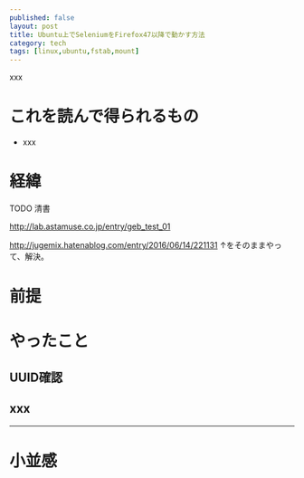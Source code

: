 ```yaml
---
published: false
layout: post
title: Ubuntu上でSeleniumをFirefox47以降で動かす方法
category: tech
tags: [linux,ubuntu,fstab,mount]
---
```


xxx

# これを読んで得られるもの

- xxx

# 経緯

TODO 清書

http://lab.astamuse.co.jp/entry/geb_test_01

http://jugemix.hatenablog.com/entry/2016/06/14/221131
↑をそのままやって、解決。


# 前提


# やったこと

## UUID確認

## xxx

---

# 小並感
